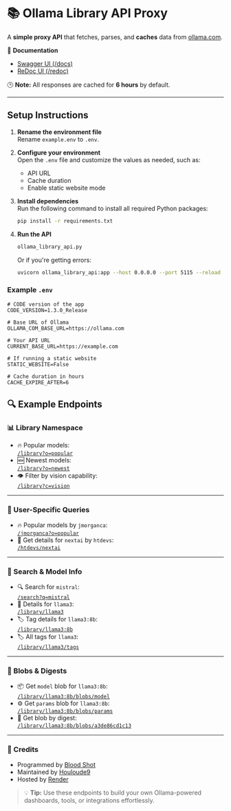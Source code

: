 # 📚 Ollama Library API Proxy

A **simple proxy API** that fetches, parses, and **caches** data from [ollama.com](https://ollama.com/).  

🔧 **Documentation**  
- [Swagger UI (/docs)](https://dear-franky-htdevssss-83f0aa7d.koyeb.app/docs)  
- [ReDoc UI (/redoc)](https://dear-franky-htdevssss-83f0aa7d.koyeb.app/redoc)  

🕒 **Note:** All responses are cached for **6 hours** by default.  

---

## Setup Instructions

1. **Rename the environment file**  
   Rename `example.env` to `.env`.

2. **Configure your environment**  
   Open the `.env` file and customize the values as needed, such as:
   - API URL
   - Cache duration
   - Enable static website mode

3. **Install dependencies**  
   Run the following command to install all required Python packages:
   ```bash
   pip install -r requirements.txt
   ```
4. **Run the API**
   ```bash 
   ollama_library_api.py
   ```
   Or if you're getting errors:
   ```bash
   uvicorn ollama_library_api:app --host 0.0.0.0 --port 5115 --reload
   ``` 

### Example `.env`
```env
# CODE version of the app
CODE_VERSION=1.3.0_Release

# Base URL of Ollama
OLLAMA_COM_BASE_URL=https://ollama.com

# Your API URL
CURRENT_BASE_URL=https://example.com

# If running a static website
STATIC_WEBSITE=False

# Cache duration in hours
CACHE_EXPIRE_AFTER=6
```

## 🔍 Example Endpoints

### 📊 Library Namespace
- 🔥 Popular models:  
  [`/library?o=popular`](https://dear-franky-htdevssss-83f0aa7d.koyeb.app/library?o=popular)
- 🆕 Newest models:  
  [`/library?o=newest`](https://dear-franky-htdevssss-83f0aa7d.koyeb.app/library?o=newest)
- 👁️ Filter by vision capability:  
  [`/library?c=vision`](https://dear-franky-htdevssss-83f0aa7d.koyeb.app/library?c=vision)

---

### 👤 User-Specific Queries
- 🔥 Popular models by `jmorganca`:  
  [`/jmorganca?o=popular`](https://dear-franky-htdevssss-83f0aa7d.koyeb.app/jmorganca?o=popular)
- 📄 Get details for `nextai` by `htdevs`:  
  [`/htdevs/nextai`](https://dear-franky-htdevssss-83f0aa7d.koyeb.app/htdevs/nextai)

---

### 🔎 Search & Model Info
- 🔍 Search for `mistral`:  
  [`/search?q=mistral`](https://dear-franky-htdevssss-83f0aa7d.koyeb.app/search?q=mistral)
- 📘 Details for `llama3`:  
  [`/library/llama3`](https://dear-franky-htdevssss-83f0aa7d.koyeb.app/library/llama3)
- 🏷️ Tag details for `llama3:8b`:  
  [`/library/llama3:8b`](https://dear-franky-htdevssss-83f0aa7d.koyeb.app/library/llama3:8b)
- 🏷️ All tags for `llama3`:  
  [`/library/llama3/tags`](https://dear-franky-htdevssss-83f0aa7d.koyeb.app/library/llama3/tags)

---

### 🧱 Blobs & Digests
- 📦 Get `model` blob for `llama3:8b`:  
  [`/library/llama3:8b/blobs/model`](https://dear-franky-htdevssss-83f0aa7d.koyeb.app/library/llama3:8b/blobs/model)
- ⚙️ Get `params` blob for `llama3:8b`:  
  [`/library/llama3:8b/blobs/params`](https://dear-franky-htdevssss-83f0aa7d.koyeb.app/library/llama3:8b/blobs/params)
- 🧬 Get blob by digest:  
  [`/library/llama3:8b/blobs/a3de86cd1c13`](https://dear-franky-htdevssss-83f0aa7d.koyeb.app/library/llama3:8b/blobs/a3de86cd1c13)

---

### 🧑 Credits

 - Programmed by [Blood Shot](https://discord.com/users/575254127748317194)   
 - Maintained by [Houloude9](https://discord.com/users/947432701160480828)   
 -   Hosted by [Render](https://render.com)

> 💡 **Tip:** Use these endpoints to build your own Ollama-powered dashboards, tools, or integrations effortlessly.